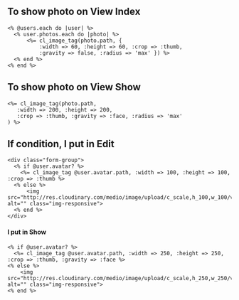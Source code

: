 ## To show photo on View Index

	<% @users.each do |user| %>
	  <% user.photos.each do |photo| %>
	      <%= cl_image_tag(photo.path, {
	          :width => 60, :height => 60, :crop => :thumb,
	          :gravity => false, :radius => 'max' }) %>
	  <% end %>
	<% end %>

## To show photo on View Show

	<%= cl_image_tag(photo.path,
       :width => 200, :height => 200,
       :crop => :thumb, :gravity => :face, :radius => 'max'
   	) %>

## If condition, I put in Edit

	<div class="form-group">
      <% if @user.avatar? %>
        <%= cl_image_tag @user.avatar.path, :width => 100, :height => 100, :crop => :thumb %>
      <% else %>
          <img src="http://res.cloudinary.com/medio/image/upload/c_scale,h_100,w_100/v1477035785/user_r8zlsq.jpg" alt="" class="img-responsive">
      <% end %>
    </div>

#### I put in Show

	<% if @user.avatar? %>
      <%= cl_image_tag @user.avatar.path, :width => 250, :height => 250, :crop => :thumb, :gravity => :face %>
    <% else %>
        <img src="http://res.cloudinary.com/medio/image/upload/c_scale,h_250,w_250/v1477035785/user_r8zlsq.jpg" alt="" class="img-responsive">
    <% end %>       		